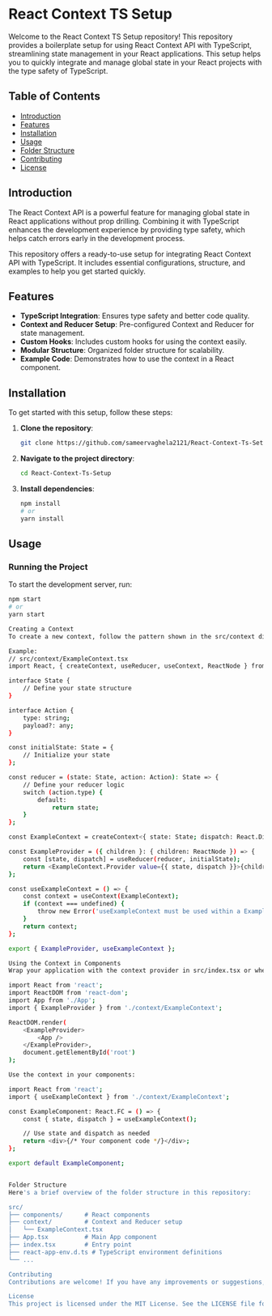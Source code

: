 # React Context TS Setup

Welcome to the React Context TS Setup repository! This repository provides a boilerplate setup for using React Context API with TypeScript, streamlining state management in your React applications. This setup helps you to quickly integrate and manage global state in your React projects with the type safety of TypeScript.

## Table of Contents

- [Introduction](#introduction)
- [Features](#features)
- [Installation](#installation)
- [Usage](#usage)
- [Folder Structure](#folder-structure)
- [Contributing](#contributing)
- [License](#license)

## Introduction

The React Context API is a powerful feature for managing global state in React applications without prop drilling. Combining it with TypeScript enhances the development experience by providing type safety, which helps catch errors early in the development process.

This repository offers a ready-to-use setup for integrating React Context API with TypeScript. It includes essential configurations, structure, and examples to help you get started quickly.

## Features

- **TypeScript Integration**: Ensures type safety and better code quality.
- **Context and Reducer Setup**: Pre-configured Context and Reducer for state management.
- **Custom Hooks**: Includes custom hooks for using the context easily.
- **Modular Structure**: Organized folder structure for scalability.
- **Example Code**: Demonstrates how to use the context in a React component.

## Installation

To get started with this setup, follow these steps:

1. **Clone the repository**:
    ```sh
    git clone https://github.com/sameervaghela2121/React-Context-Ts-Setup.git
    ```

2. **Navigate to the project directory**:
    ```sh
    cd React-Context-Ts-Setup
    ```

3. **Install dependencies**:
    ```sh
    npm install
    # or
    yarn install
    ```

## Usage

### Running the Project

To start the development server, run:
```sh
npm start
# or
yarn start

Creating a Context
To create a new context, follow the pattern shown in the src/context directory. Define your state, actions, and reducer in a TypeScript file, and use the provided utility functions to create and provide the context.

Example:
// src/context/ExampleContext.tsx
import React, { createContext, useReducer, useContext, ReactNode } from 'react';

interface State {
    // Define your state structure
}

interface Action {
    type: string;
    payload?: any;
}

const initialState: State = {
    // Initialize your state
};

const reducer = (state: State, action: Action): State => {
    // Define your reducer logic
    switch (action.type) {
        default:
            return state;
    }
};

const ExampleContext = createContext<{ state: State; dispatch: React.Dispatch<Action> } | undefined>(undefined);

const ExampleProvider = ({ children }: { children: ReactNode }) => {
    const [state, dispatch] = useReducer(reducer, initialState);
    return <ExampleContext.Provider value={{ state, dispatch }}>{children}</ExampleContext.Provider>;
};

const useExampleContext = () => {
    const context = useContext(ExampleContext);
    if (context === undefined) {
        throw new Error('useExampleContext must be used within a ExampleProvider');
    }
    return context;
};

export { ExampleProvider, useExampleContext };

Using the Context in Components
Wrap your application with the context provider in src/index.tsx or wherever you initialize your app.

import React from 'react';
import ReactDOM from 'react-dom';
import App from './App';
import { ExampleProvider } from './context/ExampleContext';

ReactDOM.render(
    <ExampleProvider>
        <App />
    </ExampleProvider>,
    document.getElementById('root')
);

Use the context in your components:

import React from 'react';
import { useExampleContext } from './context/ExampleContext';

const ExampleComponent: React.FC = () => {
    const { state, dispatch } = useExampleContext();

    // Use state and dispatch as needed
    return <div>{/* Your component code */}</div>;
};

export default ExampleComponent;


Folder Structure
Here's a brief overview of the folder structure in this repository:

src/
├── components/      # React components
├── context/         # Context and Reducer setup
│   └── ExampleContext.tsx
├── App.tsx          # Main App component
├── index.tsx        # Entry point
├── react-app-env.d.ts # TypeScript environment definitions
└── ...

Contributing
Contributions are welcome! If you have any improvements or suggestions, please open an issue or submit a pull request.

License
This project is licensed under the MIT License. See the LICENSE file for more details.
